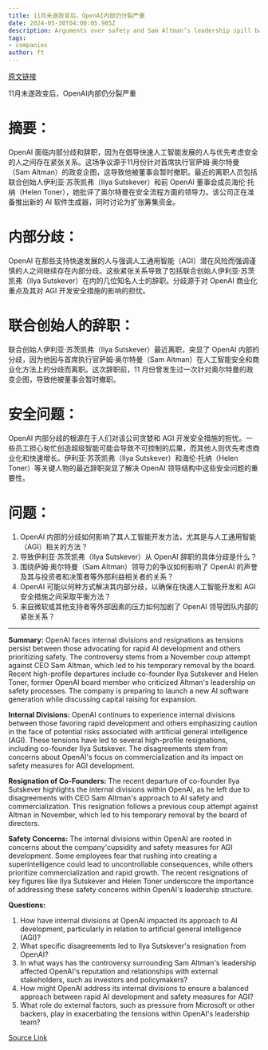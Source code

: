 ```yaml
---
title: 11月未遂政变后，OpenAI内部仍分裂严重
date: 2024-05-30T04:00:05.985Z
description: Arguments over safety and Sam Altman’s leadership spill back into public domain as artificial intelligence start-up hit by resignations
tags: 
- companies
author: ft
---
```


[原文链接](https://ft.com/content/ccbdff7c-ede3-4d62-968d-189fb0205075)

11月未遂政变后，OpenAI内部仍分裂严重

# 摘要：
OpenAI 面临内部分歧和辞职，因为在倡导快速人工智能发展的人与优先考虑安全的人之间存在紧张关系。这场争议源于11月份针对首席执行官萨姆·奥尔特曼（Sam Altman）的政变企图，这导致他被董事会暂时撤职。最近的离职人员包括联合创始人伊利亚·苏茨凯弗（Ilya Sutskever）和前 OpenAI 董事会成员海伦·托纳（Helen Toner），她批评了奥尔特曼在安全流程方面的领导力。该公司正在准备推出新的 AI 软件生成器，同时讨论为扩张筹集资金。

# 内部分歧：
OpenAI 在那些支持快速发展的人与强调人工通用智能（AGI）潜在风险而强调谨慎的人之间继续存在内部分歧。这些紧张关系导致了包括联合创始人伊利亚·苏茨凯弗（Ilya Sutskever）在内的几位知名人士的辞职。分歧源于对 OpenAI 商业化重点及其对 AGI 开发安全措施的影响的担忧。

# 联合创始人的辞职：
联合创始人伊利亚·苏茨凯弗（Ilya Sutskever）最近离职，突显了 OpenAI 内部的分歧，因为他因与首席执行官萨姆·奥尔特曼（Sam Altman）在人工智能安全和商业化方法上的分歧而离职。这次辞职前，11 月份曾发生过一次针对奥尔特曼的政变企图，导致他被董事会暂时撤职。

# 安全问题：
OpenAI 内部分歧的根源在于人们对该公司贪婪和 AGI 开发安全措施的担忧。一些员工担心匆忙创造超级智能可能会导致不可控制的后果，而其他人则优先考虑商业化和快速增长。伊利亚·苏茨凯弗（Ilya Sutskever）和海伦·托纳（Helen Toner）等关键人物的最近辞职突显了解决 OpenAI 领导结构中这些安全问题的重要性。

# 问题：
1. OpenAI 内部的分歧如何影响了其人工智能开发方法，尤其是与人工通用智能（AGI）相关的方法？
2. 导致伊利亚·苏茨凯弗（Ilya Sutskever）从 OpenAI 辞职的具体分歧是什么？
3. 围绕萨姆·奥尔特曼（Sam Altman）领导力的争议如何影响了 OpenAI 的声誉及其与投资者和决策者等外部利益相关者的关系？
4. OpenAI 可能以何种方式解决其内部分歧，以确保在快速人工智能开发和 AGI 安全措施之间采取平衡方法？
5. 来自微软或其他支持者等外部因素的压力如何加剧了 OpenAI 领导团队内部的紧张关系？

---

**Summary:** 
OpenAI faces internal divisions and resignations as tensions persist between those advocating for rapid AI development and others prioritizing safety. The controversy stems from a November coup attempt against CEO Sam Altman, which led to his temporary removal by the board. Recent high-profile departures include co-founder Ilya Sutskever and Helen Toner, former OpenAI board member who criticized Altman's leadership on safety processes. The company is preparing to launch a new AI software generation while discussing capital raising for expansion.

**Internal Divisions:** 
OpenAI continues to experience internal divisions between those favoring rapid development and others emphasizing caution in the face of potential risks associated with artificial general intelligence (AGI). These tensions have led to several high-profile resignations, including co-founder Ilya Sutskever. The disagreements stem from concerns about OpenAI's focus on commercialization and its impact on safety measures for AGI development.

**Resignation of Co-Founders:** 
The recent departure of co-founder Ilya Sutskever highlights the internal divisions within OpenAI, as he left due to disagreements with CEO Sam Altman's approach to AI safety and commercialization. This resignation follows a previous coup attempt against Altman in November, which led to his temporary removal by the board of directors.

**Safety Concerns:** 
The internal divisions within OpenAI are rooted in concerns about the company'cupsidity and safety measures for AGI development. Some employees fear that rushing into creating a superintelligence could lead to uncontrollable consequences, while others prioritize commercialization and rapid growth. The recent resignations of key figures like Ilya Sutskever and Helen Toner underscore the importance of addressing these safety concerns within OpenAI's leadership structure.

**Questions:** 
1. How have internal divisions at OpenAI impacted its approach to AI development, particularly in relation to artificial general intelligence (AGI)?
2. What specific disagreements led to Ilya Sutskever's resignation from OpenAI?
3. In what ways has the controversy surrounding Sam Altman's leadership affected OpenAI's reputation and relationships with external stakeholders, such as investors and policymakers?
4. How might OpenAI address its internal divisions to ensure a balanced approach between rapid AI development and safety measures for AGI?
5. What role do external factors, such as pressure from Microsoft or other backers, play in exacerbating the tensions within OpenAI's leadership team?

[Source Link](https://ft.com/content/ccbdff7c-ede3-4d62-968d-189fb0205075)

